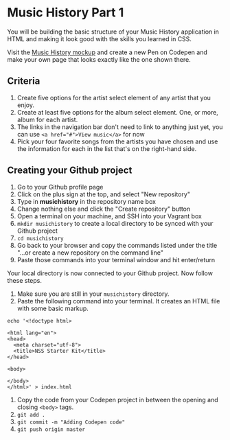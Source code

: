 # Music History Part 1

You will be building the basic structure of your Music History application in HTML and making it look good with the skills you learned in CSS.

Visit the [Music History mockup](https://moqups.com/chortlehoort/1E8LJX7r/) and create a new Pen on Codepen and make your own page that looks exactly like the one shown there.

## Criteria

1. Create five options for the artist select element of any artist that you enjoy.
1. Create at least five options for the album select element. One, or more, album for each artist.
1. The links in the navigation bar don't need to link to anything just yet, you can use `<a href="#">View music</a>` for now
1. Pick your four favorite songs from the artists you have chosen and use the information for each in the list that's on the right-hand side.

## Creating your Github project

1. Go to your Github profile page
1. Click on the plus sign at the top, and select "New repository"
1. Type in **musichistory** in the repository name box
1. Change nothing else and click the "Create repository" button
1. Open a terminal on your machine, and SSH into your Vagrant box
1. `mkdir musichistory` to create a local directory to be synced with your Github project
1. `cd musichistory`
1. Go back to your browser and copy the commands listed under the title "…or create a new repository on the command line"
1. Paste those commands into your terminal window and hit enter/return

Your local directory is now connected to your Github project. Now follow these steps.

1. Make sure you are still in your `musichistory` directory.
1. Paste the following command into your terminal. It creates an HTML file with some basic markup.

```
echo '<!doctype html>

<html lang="en">
<head>
  <meta charset="utf-8">
  <title>NSS Starter Kit</title>
</head>

<body>

</body>
</html>' > index.html

```

1. Copy the code from your Codepen project in between the opening and closing `<body>` tags.
1. `git add .`
1. `git commit -m "Adding Codepen code"`
1. `git push origin master`

